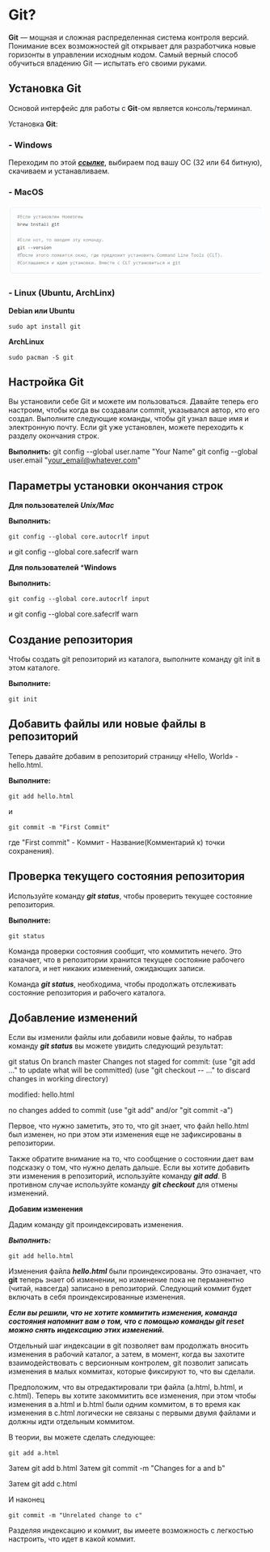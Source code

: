 
# Git?

**Git**  — мощная и сложная распределенная система контроля версий. Понимание всех возможностей git открывает для разработчика новые горизонты в управлении исходным кодом. Самый верный способ обучиться владению Git — испытать его своими руками.

## Установка Git

Основой интерфейс для работы с **Git**-ом является консоль/терминал.

Установка **Git**:

### - Windows 

Переходим по этой [***ссылке***](https://git-scm.com/download/win), выбираем под вашу ОС (32 или 64 битную), скачиваем и устанавливаем.

### - MacOS
![MaxOs install](/MacOS_install.png)

### - Linux (**Ubuntu, ArchLinx**)
**Debian или Ubuntu**  

	sudo apt install git

**ArchLinux**  

	sudo pacman -S git
	
## Настройка Git 

Вы установили себе Git и можете им пользоваться. Давайте теперь его настроим, чтобы когда вы создавали commit, указывался автор, кто его создал. Выполните следующие команды, чтобы git узнал ваше имя и электронную почту. Если git уже установлен, можете переходить к разделу окончания строк.

**Выполнить:**
	git config --global user.name "Your Name"
	git config --global user.email "your_email@whatever.com"

## Параметры установки окончания строк
**Для пользователей** ***Unix/Mac***

**Выполнить:**  

	git config --global core.autocrlf input  
и
	git config --global core.safecrlf warn
	
**Для пользователей** ***Windows**

**Выполнить:**

	git config --global core.autocrlf input       
и 
	git config --global core.safecrlf warn

## Создание репозитория

Чтобы создать git репозиторий из каталога, выполните команду git init в этом каталоге.

**Выполните:**

	git init	
	
## Добавить файлы или новые файлы в репозиторий

Теперь давайте добавим в репозиторий страницу «Hello, World» - hello.html.

**Выполните:**

	git add hello.html 
и 

	git commit -m "First Commit"
	
где "First commit" - Коммит - Название(Комментарий к) точки сохранения).

## Проверка текущего состояния репозитория

Используйте команду ***git status***, чтобы проверить текущее состояние репозитория.

**Выполните:**

	git status	
	
Команда проверки состояния сообщит, что коммитить нечего. Это означает, что в репозитории хранится текущее состояние рабочего каталога, и нет никаких изменений, ожидающих записи.

Команда ***git status***, необходима, чтобы продолжать отслеживать состояние репозитория и рабочего каталога.

## Добавление изменений

Если вы изменили файлы или добавили новые файлы, то набрав команду ***git status*** вы можете увидить следующий результат:

git status
On branch master
Changes not staged for commit:
   (use "git add <file>..." to update what will be committed)
   (use "git checkout -- <file>..." to discard changes in working directory)

   modified:   hello.html

no changes added to commit (use "git add" and/or "git commit -a")

Первое, что нужно заметить, это то, что git знает, что файл hello.html был изменен, но при этом эти изменения еще не зафиксированы в репозитории.

Также обратите внимание на то, что сообщение о состоянии дает вам подсказку о том, что нужно делать дальше. Если вы хотите добавить эти изменения в репозиторий, используйте команду ***git add***. В противном случае используйте команду ***git сheckout*** для отмены изменений.

**Добавим изменения**

Дадим команду git проиндексировать изменения.

***Выполнить:***

	git add hello.html

Изменения файла ***hello.html*** были проиндексированы. Это означает, что **git** теперь знает об изменении, но изменение пока не перманентно (читай, навсегда) записано в репозиторий. Следующий коммит будет включать в себя проиндексированные изменения.

***Если вы решили, что не хотите коммитить изменения, команда состояния напомнит вам о том, что с помощью команды **git reset** можно снять индексацию этих изменений.***

Отдельный шаг индексации в git позволяет вам продолжать вносить изменения в рабочий каталог, а затем, в момент, когда вы захотите взаимодействовать с версионным контролем, git позволит записать изменения в малых коммитах, которые фиксируют то, что вы сделали.

Предположим, что вы отредактировали три файла (a.html, b.html, и c.html). Теперь вы хотите закоммитить все изменения, при этом чтобы изменения в a.html и b.html были одним коммитом, в то время как изменения в c.html логически не связаны с первыми двумя файлами и должны идти отдельным коммитом.

В теории, вы можете сделать следующее:

	git add a.html
Затем
	git add b.html
Затем
	git commit -m "Changes for a and b"

Затем
	git add c.html  
	
И наконец  

	git commit -m "Unrelated change to c"
	
Разделяя индексацию и коммит, вы имеете возможность с легкостью настроить, что идет в какой коммит.
	
	

